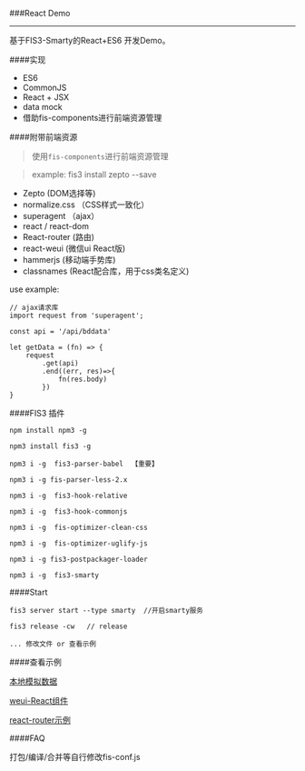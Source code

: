 ###React Demo 

-------
基于FIS3-Smarty的React+ES6 开发Demo。

####实现
- ES6
- CommonJS
- React + JSX
- data mock
- 借助fis-components进行前端资源管理


####附带前端资源
> 使用`fis-components`进行前端资源管理

> example: fis3 install zepto --save 
  
- Zepto             (DOM选择等)
- normalize.css     （CSS样式一致化）
- superagent        （ajax）
- react / react-dom   
- React-router  (路由)
- react-weui    (微信ui React版)
- hammerjs      (移动端手势库)
- classnames    (React配合库，用于css类名定义)

use example: 
```
// ajax请求库
import request from 'superagent';

const api = '/api/bddata'

let getData = (fn) => {
    request
        .get(api)
        .end((err, res)=>{
            fn(res.body)
        })
}
```

####FIS3 插件

```
npm install npm3 -g 

npm3 install fis3 -g

npm3 i -g  fis3-parser-babel  【重要】 

npm3 i -g fis-parser-less-2.x

npm3 i -g  fis3-hook-relative

npm3 i -g  fis3-hook-commonjs 

npm3 i -g  fis-optimizer-clean-css 

npm3 i -g  fis-optimizer-uglify-js

npm3 i -g fis3-postpackager-loader

npm3 i -g  fis3-smarty

```

####Start

```
fis3 server start --type smarty  //开启smarty服务

fis3 release -cw   // release 

... 修改文件 or 查看示例
```

####查看示例

[本地模拟数据](http://127.0.0.1:8080/reactdemo/page/datamock/index)

[weui-React组件](http://127.0.0.1:8080/reactdemo/page/weui/index)

[react-router示例](http://127.0.0.1:8080/reactdemo/page/router/index)


####FAQ

打包/编译/合并等自行修改fis-conf.js